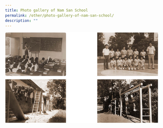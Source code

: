 ```yaml
---
title: Photo gallery of Nam San School
permalink: /other/photo-gallery-of-nam-san-school/
description: ""
---
```

<img src="/images/gallery1.png">